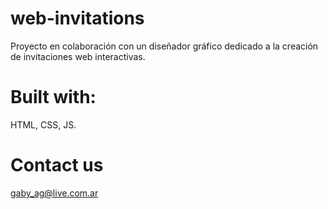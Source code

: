 # web-invitations
Proyecto en colaboración con un diseñador gráfico dedicado a la creación de invitaciones web interactivas.

# Built with:
HTML, CSS, JS.

# Contact us
gaby_ag@live.com.ar
